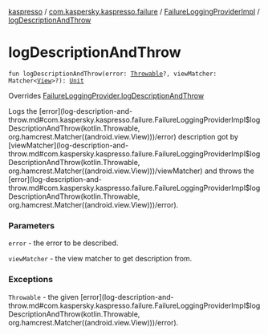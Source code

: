 [kaspresso](../../index.md) / [com.kaspersky.kaspresso.failure](../index.md) / [FailureLoggingProviderImpl](index.md) / [logDescriptionAndThrow](./log-description-and-throw.md)

# logDescriptionAndThrow

`fun logDescriptionAndThrow(error: `[`Throwable`](https://kotlinlang.org/api/latest/jvm/stdlib/kotlin/-throwable/index.html)`?, viewMatcher: Matcher<`[`View`](https://developer.android.com/reference/android/view/View.html)`>?): `[`Unit`](https://kotlinlang.org/api/latest/jvm/stdlib/kotlin/-unit/index.html)

Overrides [FailureLoggingProvider.logDescriptionAndThrow](../-failure-logging-provider/log-description-and-throw.md)

Logs the [error](log-description-and-throw.md#com.kaspersky.kaspresso.failure.FailureLoggingProviderImpl$logDescriptionAndThrow(kotlin.Throwable, org.hamcrest.Matcher((android.view.View)))/error) description got by [viewMatcher](log-description-and-throw.md#com.kaspersky.kaspresso.failure.FailureLoggingProviderImpl$logDescriptionAndThrow(kotlin.Throwable, org.hamcrest.Matcher((android.view.View)))/viewMatcher) and throws the [error](log-description-and-throw.md#com.kaspersky.kaspresso.failure.FailureLoggingProviderImpl$logDescriptionAndThrow(kotlin.Throwable, org.hamcrest.Matcher((android.view.View)))/error).

### Parameters

`error` - the error to be described.

`viewMatcher` - the view matcher to get description from.

### Exceptions

`Throwable` - the given [error](log-description-and-throw.md#com.kaspersky.kaspresso.failure.FailureLoggingProviderImpl$logDescriptionAndThrow(kotlin.Throwable, org.hamcrest.Matcher((android.view.View)))/error).